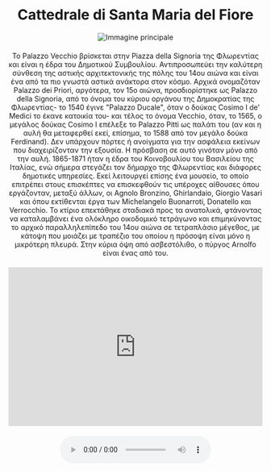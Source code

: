 <!-- Use the following commented lines to include monument coordinates and attributes (leave empty lines if the monument has no additional info)
43.7733076894411 11.25601920841498
cattedrale
museo, accessibilità carrozzina
 -->

<h1 align="center">Cattedrale di Santa Maria del Fiore</h1>

<center>
  <img src="https://tourismmedia.italia.it/is/image/mitur/800X500_cupola_brunelleschi?wid=1240&hei=500&fit=constrain,1&fmt=webp" alt="Immagine principale">
</center>


<p align="center" style="margin-top:20px;margin-bottom:20px;">
    Το Palazzo Vecchio βρίσκεται στην Piazza della Signoria της Φλωρεντίας και είναι η έδρα του Δημοτικού Συμβουλίου. Αντιπροσωπεύει την καλύτερη σύνθεση της αστικής αρχιτεκτονικής της πόλης του 14ου αιώνα και είναι ένα από τα πιο γνωστά αστικά ανάκτορα στον κόσμο. Αρχικά ονομαζόταν Palazzo dei Priori, αργότερα, τον 15ο αιώνα, προσδιορίστηκε ως Palazzo della Signoria, από το όνομα του κύριου οργάνου της Δημοκρατίας της Φλωρεντίας- το 1540 έγινε "Palazzo Ducale", όταν ο δούκας Cosimo I de' Medici το έκανε κατοικία του- και τέλος το όνομα Vecchio, όταν, το 1565, ο μεγάλος δούκας Cosimo I επέλεξε το Palazzo Pitti ως παλάτι του (αν και η αυλή θα μεταφερθεί εκεί, επίσημα, το 1588 από τον μεγάλο δούκα Ferdinand). Δεν υπάρχουν πόρτες ή ανοίγματα για την ασφάλεια εκείνων που διαχειρίζονταν την εξουσία. Η πρόσβαση σε αυτό γινόταν μόνο από την αυλή. 1865-1871 ήταν η έδρα του Κοινοβουλίου του Βασιλείου της Ιταλίας, ενώ σήμερα στεγάζει τον δήμαρχο της Φλωρεντίας και διάφορες δημοτικές υπηρεσίες. Εκεί λειτουργεί επίσης ένα μουσείο, το οποίο επιτρέπει στους επισκέπτες να επισκεφθούν τις υπέροχες αίθουσες όπου εργάζονταν, μεταξύ άλλων, οι Agnolo Bronzino, Ghirlandaio, Giorgio Vasari και όπου εκτίθενται έργα των Michelangelo Buonarroti, Donatello και Verrocchio. Το κτίριο επεκτάθηκε σταδιακά προς τα ανατολικά, φτάνοντας να καταλαμβάνει ένα ολόκληρο οικοδομικό τετράγωνο και επιμηκύνοντας το αρχικό παραλληλεπίπεδο του 14ου αιώνα σε τετραπλάσιο μέγεθος, με κάτοψη που μοιάζει με τραπέζιο του οποίου η πρόσοψη είναι μόνο η μικρότερη πλευρά. Στην κύρια όψη από ασβεστόλιθο, ο πύργος Arnolfo είναι ένας από του.
</p>

<center>

<iframe width="560" height="315" src="https://www.youtube.com/embed/WRhzx9fiUbo" title="YouTube video player" frameborder="0" allow="accelerometer; autoplay; clipboard-write; encrypted-media; gyroscope; picture-in-picture; web-share" allowfullscreen style="max-width:100%"></iframe>

</br>

<audio style="margin-top:20px;margin-bottom:20px;max-width:100%;" src="https://dl.dropboxusercontent.com/s/ujmvjjwy7s4iode/audio.mp3" controls>
Your browser does not support the audio tag.
</audio>

</center>